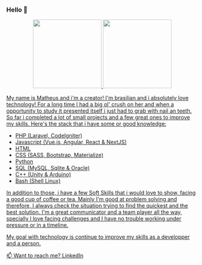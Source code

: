 ### Hello 👋

<div align="center">
  <a href="https://github.com/mcabralo">
  <img height="180em" src="https://github-readme-stats.vercel.app/api?username=mcabralo&show_icons=true&theme=dracula&include_all_commits=true&count_private=true"/>
  <img height="180em" src="https://github-readme-stats.vercel.app/api/top-langs/?username=mcabralo&layout=compact&langs_count=7&theme=dracula"/>
</div>

My name is Matheus and i'm a creator! I'm brasilian and i absolutely love technology! For a long time I had a big ol' crush on her and when a opportunity to study it presented itself i just had to grab with nail an teeth. So far i completed a lot of small projects and a few great ones to improve my skills. Here's the stack that i have some or good knowledge:

- PHP (Laravel, CodeIgniter)
- Javascript (Vue.js, Angular, React & NextJS)
- HTML
- CSS (SASS, Bootstrap, Materialize)
- Python
- SQL (MySQL, Sqlite & Oracle)
- C++ (Unity & Arduino)
- Bash (Shell Linux)
 
 In addition to those, i have a few Soft Skills that i would love to show, facing a good cup of coffee or tea. Mainly I'm good at problem solving and therefore, I always check the situation trying to find the quickest and the best solution. I'm a great communicator and a team player all the way, specially I love facing challenges and I have no trouble working under pressure or in a timeline.
 
 My goal with technology is continue to improve my skills as a developper and a person. 
 
 📫 Want to reach me? 
 [LinkedIn](https://www.linkedin.com/in/matheus-cabral-16a8b7120/)
 
  

<!--
**mcabralo/mcabralo** is a ✨ _special_ ✨ repository because its `README.md` (this file) appears on your GitHub profile.

Here are some ideas to get you started:

- 🔭 I’m currently working on ...
- 🌱 I’m currently learning ...
- 👯 I’m looking to collaborate on ...
- 🤔 I’m looking for help with ...
- 💬 Ask me about ...
- 📫 How to reach me: ...
- 😄 Pronouns: ...
- ⚡ Fun fact: ...
-->

